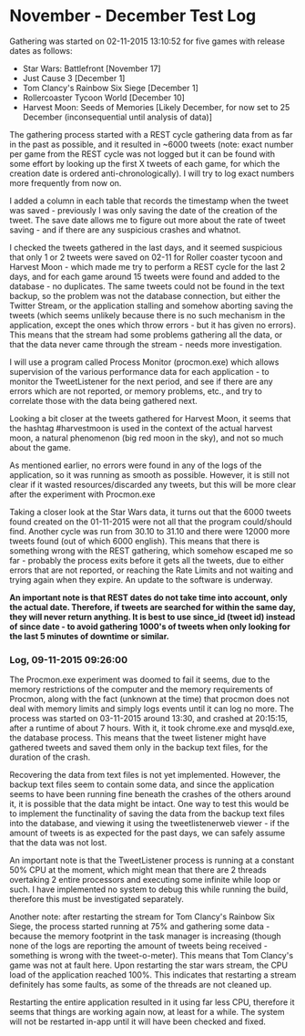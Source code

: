 November - December Test Log
====

Gathering was started on 02-11-2015 13:10:52 for five games with release dates as follows:

- Star Wars: Battlefront [November 17]
- Just Cause 3 [December 1]
- Tom Clancy's Rainbow Six Siege [December 1]
- Rollercoaster Tycoon World [December 10]
- Harvest Moon: Seeds of Memories [Likely December, for now set to 25 December (inconsequential until analysis of data)]

The gathering process started with a REST cycle gathering data from as far in the past as possible, and it resulted in ~6000 tweets (note: exact number per game from the REST cycle was not logged but it can be found with some effort by looking up the first X tweets of each game, for which the creation date is ordered anti-chronologically). I will try to log exact numbers more frequently from now on.

I added a column in each table that records the timestamp when the tweet was saved - previously I was only saving the date of the creation of the tweet. The save date allows me to figure out more about the rate of tweet saving - and if there are any suspicious crashes and whatnot.

I checked the tweets gathered in the last days, and it seemed suspicious that only 1 or 2 tweets were saved on 02-11 for Roller coaster tycoon and Harvest Moon - which made me try to perform a REST cycle for the last 2 days, and for each game around 15 tweets were found and added to the database - no duplicates. The same tweets could not be found in the text backup, so the problem was not the database connection, but either the Twitter Stream, or the application stalling and somehow aborting saving the tweets (which seems unlikely because there is no such mechanism in the application, except the ones which throw errors - but it has given no errors). This means that the stream had some problems gathering all the data, or that the data never came through the stream - needs more investigation. 

I will use a program called Process Monitor (procmon.exe) which allows supervision of the various performance data for each application - to monitor the TweetListener for the next period, and see if there are any errors which are not reported, or memory problems, etc., and try to correlate those with the data being gathered next.

Looking a bit closer at the tweets gathered for Harvest Moon, it seems that the hashtag #harvestmoon is used in the context of the actual harvest moon, a natural phenomenon (big red moon in the sky), and not so much about the game.

As mentioned earlier, no errors were found in any of the logs of the application, so it was running as smooth as possible. However, it is still not clear if it wasted resources/discarded any tweets, but this will be more clear after the experiment with Procmon.exe

Taking a closer look at the Star Wars data, it turns out that the 6000 tweets found created on the 01-11-2015 were not all that the program could/should find. Another cycle was run from 30.10 to 31.10 and there were 12000 more tweets found (out of which 6000 english). This means that there is something wrong with the REST gathering, which somehow escaped me so far - probably the process exits before it gets all the tweets, due to either errors that are not reported, or reaching the Rate Limits and not waiting and trying again when they expire. An update to the software is underway.

**An important note is that REST dates do not take time into account, only the actual date. Therefore, if tweets are searched for within the same day, they will never return anything. It is best to use since_id (tweet id) instead of since date - to avoid gathering 1000's of tweets when only looking for the last 5 minutes of downtime or similar.**

### Log, 09-11-2015 09:26:00
The Procmon.exe experiment was doomed to fail it seems, due to the memory restrictions of the computer and the memory requirements of Procmon, along with the fact (unknown at the time) that procmon does not deal with memory limits and simply logs events until it can log no more. The process was started on 03-11-2015 around 13:30, and crashed at 20:15:15, after a runtime of about 7 hours. With it, it took chrome.exe and mysqld.exe, the database process. This means that the tweet listener might have gathered tweets and saved them only in the backup text files, for the duration of the crash.

Recovering the data from text files is not yet implemented. However, the backup text files seem to contain some data, and since the application seems to have been running fine beneath the crashes of the others around it, it is possible that the data might be intact. One way to test this would be to implement the functinality of saving the data from the backup text files into the database, and viewing it using the tweetlistenerweb viewer - if the amount of tweets is as expected for the past days, we can safely assume that the data was not lost.

An important note is that the TweetListener process is running at a constant 50% CPU at the moment, which might mean that there are 2 threads overtaking 2 entire processors and executing some infinite while loop or such. I have implemented no system to debug this while running the build, therefore this must be investigated separately.

Another note: after restarting the stream for Tom Clancy's Rainbow Six Siege, the process started running at 75% and gathering some data - because the memory footprint in the task manager is increasing (though none of the logs are reporting the amount of tweets being received - something is wrong with the tweet-o-meter). This means that Tom Clancy's game was not at fault here. Upon restarting the star wars stream, the CPU load of the application reached 100%. This indicates that restarting a stream definitely has some faults, as some of the threads are not cleaned up.

Restarting the entire application resulted in it using far less CPU, therefore it seems that things are working again now, at least for a while. The system will not be restarted in-app until it will have been checked and fixed.
